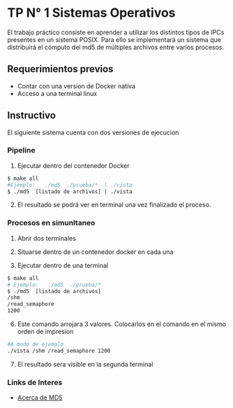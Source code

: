 # TP N° 1 Sistemas Operativos

El trabajo práctico consiste en aprender a utilizar los distintos tipos de IPCs
presentes en un sistema POSIX. Para ello se implementará un sistema que distribuirá el
cómputo del md5 de múltiples archivos entre varios procesos.

## Requerimientos previos

- Contar con una version de Docker nativa
- Acceso a una terminal linux

## Instructivo
El siguiente sistema cuenta con dos versiones de ejecucion

### Pipeline
1. Ejecutar dentro del contenedor Docker
```sh
$ make all
#Ejemplo:   ./md5  ./prueba/*  | ./vista
$ ./md5  [listado de archivos] | ./vista
```
2. El resultado se podrá ver en terminal una vez finalizado el proceso.




### Procesos en simunltaneo
1. Abrir dos terminales

3. Situarse dentro de un contenedor docker en cada una

5. Ejecutar dentro de una terminal
```sh
$ make all
# Ejemplo:   ./md5  ./prueba/*
$ ./md5  [listado de archivos]
/shm
/read_semaphore
1200
```

6. Este comando arrojara 3 valores. Colocarlos en el comando en el mismo orden de impresion
```sh
#A modo de ejemplo
./vista /shm /read_semaphore 1200
```
7. El resultado sera visible en la segunda terminal


### Links de Interes
- [Acerca de MD5](https://es.wikipedia.org/wiki/MD5 "Acerca de MD5")


